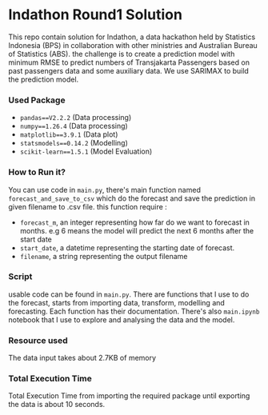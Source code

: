 # Indathon Round1 Solution

This repo contain solution for Indathon, a data hackathon held by Statistics Indonesia (BPS) in collaboration with other ministries and Australian Bureau of Statistics (ABS).
the challenge is to create a prediction model with minimum RMSE to predict numbers of Transjakarta Passengers based on past passengers data and some auxiliary data.
We use SARIMAX to build the prediction model.

### Used Package

- `pandas==V2.2.2` (Data processing)
- `numpy==1.26.4` (Data processing)
- `matplotlib==3.9.1` (Data plot)
- `statsmodels==0.14.2` (Modelling)
- `scikit-learn==1.5.1` (Model Evaluation)

### How to Run it?

You can use code in `main.py`, there's main function named `forecast_and_save_to_csv` which do the forecast and save the prediction in given filename to .csv file.
this function require :

- `forecast_m`, an integer representing how far do we want to forecast in months. e.g 6 means the model will predict the next 6 months after the start date
- `start_date`, a datetime representing the starting date of forecast.
- `filename`, a string representing the output filename

### Script

usable code can be found in `main.py`. There are functions that I use to do the forecast, starts from importing data, transform, modelling and forecasting.
Each function has their documentation. There's also `main.ipynb` notebook that I use to explore and analysing the data and the model.

### Resource used

The data input takes about 2.7KB of memory

### Total Execution Time

Total Execution Time from importing the required package until exporting the data is about 10 seconds.
